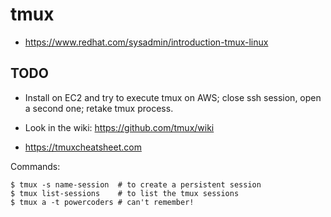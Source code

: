 # tmux

- https://www.redhat.com/sysadmin/introduction-tmux-linux

## TODO

- Install on EC2 and try to execute tmux on AWS; close ssh session, open a second one; retake tmux process.

- Look in the wiki: https://github.com/tmux/wiki

- https://tmuxcheatsheet.com

Commands:

	$ tmux -s name-session  # to create a persistent session
	$ tmux list-sessions	# to list the tmux sessions
	$ tmux a -t powercoders	# can't remember!

